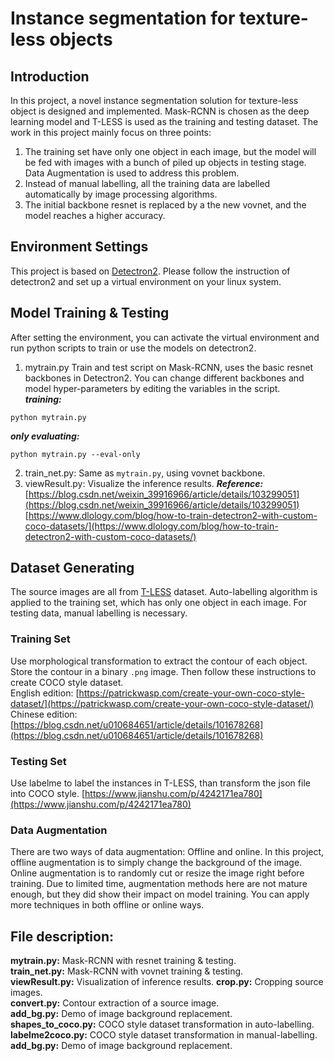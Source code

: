# Instance segmentation for texture-less objects  
## Introduction
In this project, a novel instance segmentation solution for texture-less object is designed and implemented. Mask-RCNN is chosen as the deep learning model and T-LESS  is used as the training and testing dataset. The work in this project mainly focus on three points:   
1. The training set have only one object in each image, but the model will be fed with images with a bunch of piled up objects in testing stage. Data Augmentation is used to address this problem.    
2. Instead of manual labelling, all the training data are labelled automatically by image processing algorithms.
3. The initial backbone resnet is replaced by a the new vovnet, and the model reaches a higher accuracy.   

## Environment Settings
This project is based on [Detectron2](https://github.com/facebookresearch/detectron2). Please follow the instruction of detectron2 and set up a virtual environment on your linux system.   

## Model Training & Testing
After setting the environment, you can activate the virtual environment and run python scripts to train or use the models on detectron2.    
1. mytrain.py
Train and test script on Mask-RCNN, uses the basic resnet backbones in Detectron2. You can change different backbones and model hyper-parameters by editing the variables in the script.    
***training:***
```
python mytrain.py
```
***only evaluating:***
```
python mytrain.py --eval-only
```   
2. train_net.py: Same as ``mytrain.py``, using vovnet backbone.   
3. viewResult.py: Visualize the inference results. 
***Reference:***
[https://blog.csdn.net/weixin_39916966/article/details/103299051](https://blog.csdn.net/weixin_39916966/article/details/103299051)    
[https://www.dlology.com/blog/how-to-train-detectron2-with-custom-coco-datasets/](https://www.dlology.com/blog/how-to-train-detectron2-with-custom-coco-datasets/)    

## Dataset Generating
The source images are all from [T-LESS](http://cmp.felk.cvut.cz/t-less/) dataset. Auto-labelling algorithm is applied to the training set, which has only one object in each image. For testing data, manual labelling is necessary.    
### Training Set
Use morphological transformation to extract the contour of each object. Store the contour in a binary ```.png``` image. Then follow these instructions to create COCO style dataset.    
English edition: [https://patrickwasp.com/create-your-own-coco-style-dataset/](https://patrickwasp.com/create-your-own-coco-style-dataset/)    
Chinese edition: [https://blog.csdn.net/u010684651/article/details/101678268](https://blog.csdn.net/u010684651/article/details/101678268)    

### Testing Set
Use labelme to label the instances in T-LESS, than transform the json file into COCO style. [https://www.jianshu.com/p/4242171ea780](https://www.jianshu.com/p/4242171ea780)    

### Data Augmentation
There are two ways of data augmentation: Offline and online. In this project, offline augmentation is to simply change the background of the image. Online augmentation is to randomly cut or resize the image right before training. Due to limited time, augmentation methods here are not mature enough, but they did show their impact on model training. You can apply more techniques in both offline or online ways.    

## File description:
**mytrain.py:** Mask-RCNN with resnet training & testing.    
**train_net.py:** Mask-RCNN with vovnet training & testing.    
**viewResult.py:** Visualization of inference results.
**crop.py:** Cropping source images.    
**convert.py:** Contour extraction of a source image.    
**add_bg.py:** Demo of image background replacement.    
**shapes_to_coco.py:** COCO style dataset transformation in auto-labelling.    
**labelme2coco.py:** COCO style dataset transformation in manual-labelling.    
**add_bg.py:** Demo of image background replacement.